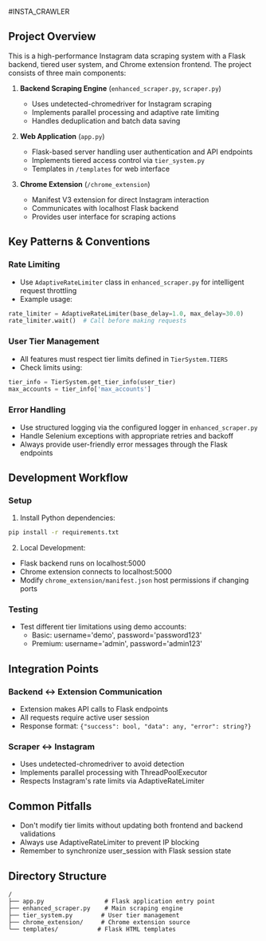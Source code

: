 #INSTA_CRAWLER

## Project Overview
This is a high-performance Instagram data scraping system with a Flask backend, tiered user system, and Chrome extension frontend. The project consists of three main components:

1. **Backend Scraping Engine** (`enhanced_scraper.py`, `scraper.py`)
   - Uses undetected-chromedriver for Instagram scraping
   - Implements parallel processing and adaptive rate limiting
   - Handles deduplication and batch data saving

2. **Web Application** (`app.py`)
   - Flask-based server handling user authentication and API endpoints
   - Implements tiered access control via `tier_system.py`
   - Templates in `/templates` for web interface

3. **Chrome Extension** (`/chrome_extension`)
   - Manifest V3 extension for direct Instagram interaction
   - Communicates with localhost Flask backend
   - Provides user interface for scraping actions

## Key Patterns & Conventions

### Rate Limiting
- Use `AdaptiveRateLimiter` class in `enhanced_scraper.py` for intelligent request throttling
- Example usage:
```python
rate_limiter = AdaptiveRateLimiter(base_delay=1.0, max_delay=30.0)
rate_limiter.wait()  # Call before making requests
```

### User Tier Management
- All features must respect tier limits defined in `TierSystem.TIERS`
- Check limits using:
```python
tier_info = TierSystem.get_tier_info(user_tier)
max_accounts = tier_info['max_accounts']
```

### Error Handling
- Use structured logging via the configured logger in `enhanced_scraper.py`
- Handle Selenium exceptions with appropriate retries and backoff
- Always provide user-friendly error messages through the Flask endpoints

## Development Workflow

### Setup
1. Install Python dependencies:
```bash
pip install -r requirements.txt
```

2. Local Development:
- Flask backend runs on localhost:5000
- Chrome extension connects to localhost:5000
- Modify `chrome_extension/manifest.json` host permissions if changing ports

### Testing
- Test different tier limitations using demo accounts:
  - Basic: username='demo', password='password123'
  - Premium: username='admin', password='admin123'

## Integration Points

### Backend ↔ Extension Communication
- Extension makes API calls to Flask endpoints
- All requests require active user session
- Response format: `{"success": bool, "data": any, "error": string?}`

### Scraper ↔ Instagram
- Uses undetected-chromedriver to avoid detection
- Implements parallel processing with ThreadPoolExecutor
- Respects Instagram's rate limits via AdaptiveRateLimiter

## Common Pitfalls
- Don't modify tier limits without updating both frontend and backend validations
- Always use AdaptiveRateLimiter to prevent IP blocking
- Remember to synchronize user_session with Flask session state

## Directory Structure
```
/
├── app.py                 # Flask application entry point
├── enhanced_scraper.py    # Main scraping engine
├── tier_system.py        # User tier management
├── chrome_extension/     # Chrome extension source
└── templates/           # Flask HTML templates
```
